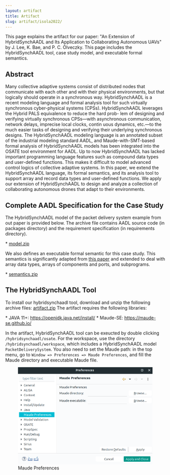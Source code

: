 ```yaml
---
layout: artifact
title: Artifact 
slug: artifact/isola2022/
---
```

<p>
This page explains the artifact for our paper: "An Extension of HybridSynchAADL
and Its Application to Collaborating Autonomous UAVs" by J. Lee, K.  Bae, and
P. C. Ölveczky. This page includes the HybridSynchAADL tool, case study model,
and executable formal semantics.
</p>

<h2>Abstract</h2>
<p>
Many collective adaptive systems consist of distributed nodes that communicate
with each other and with their physical environments, but that logically should
operate in a synchronous way. HybridSynchAADL is a recent modeling language and
formal analysis tool for such virtually synchronous cyber-physical systems
(CPSs). HybridSynchAADL leverages the Hybrid PALS equivalence to reduce the
hard prob- lem of designing and verifying virtually synchronous CPSs—with
asynchronous communication, network delays, imprecise local clocks, contin uous
dynamics, etc.—to the much easier tasks of designing and verifying their
underlying synchronous designs. The HybridSynchAADL modeling language is an
annotated subset of the industrial modeling standard AADL, and
Maude-with-SMT-based formal analysis of HybridSynchAADL models has been
integrated into the OSATE tool environment for AADL. Up to now HybridSynchAADL
has lacked important programming language features such as compound data types
and user-defined functions. This makes it difficult to model advanced control
logics of collective adaptive systems. In this paper, we extend the
HybridSynchAADL language, its formal semantics, and its analysis tool to
support array and record data types and user-defined functions. We apply our
extension of HybridSynchAADL to design and analyze a collection of
collaborating autonomous drones that adapt to their environments.
</p>

<h2>Complete AADL Specification for the Case Study</h2>
<p>
The HybridSynchAADL model of the packet delivery system example from out paper
is provided below. The archive file contains AADL source code (in packages
directory) and the requirement specification (in requirements directory).
</p>
* <a href="https://www.dropbox.com/sh/o7f2igk8s0zktu5/AAD8TApEPw_ecr2-m_6bRMlqa?dl=0">model.zip</a>
<p>
We also defines an executable formal semantic for this case study. This
semantics is significantly adapted from <a href="https://hybridsynchaadl.github.io/artifact/isola2022/sttt-paper.pdf">this paper</a> and extended to deal
with array data types, arrays of components and ports, and subprograms.
</p>
* <a href="https://www.dropbox.com/sh/sg2yi2a46ipm2lj/AAAPWFSfJKq1LIvFJ7e0wOtqa?dl=0">semantics.zip</a>


<h2>The HybridSynchAADL Tool</h2>
<p>
To install our hybridsynchaadl tool, download and unzip the following archive files:
<a href="https://www.dropbox.com/sh/rqhw6v8zgyxso84/AADPsfTjIGR8gFxClVxtIRKja?dl=0">artifact.zip</a>
The artifact requires the following libraries:
</p>
* JAVA 11+: <a href="https://openjdk.java.net/install/">https://openjdk.java.net/install/</a>
* Maude-SE: <a href="https://maude-se.github.io/">https://maude-se.github.io/</a>
<p>
In the artifact, HybridSynchAADL tool can be exeucted by double clicking 
<code>/hybridsynchaadl/osate</code>. For the workspace, use the directory
<code>/hybridsynchaadl/workspace</code>, which includes a HybridSynchAADL model
<code>PacketDeliverySystem</code>. You also need to set the Maude path: in the top menu, go to
<code>Window => Preferences => Maude Preferences</code>, and fill the Maude directory and
executable Maude file.
</p>

<figure>
<img src="../../images/maude_preferences.png" max-width="40%" height="auto">
<figcaption style="font-size: 14px">Maude Preferences</figcaption>
</figure>

<br />
<br />
